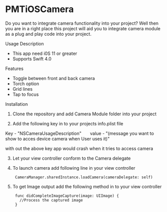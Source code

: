 # PMTiOSCamera

Do you want to integrate camera functionality into your project? Well then you are in a right place this project will aid you to integrate camera module as a plug and play code into your project.

Usage Description
- This app need i0S 11 or greater  
- Supports Swift 4.0

Features
- Toggle between front and back camera
- Torch option
- Grid lines
- Tap to focus

Installation
1. Clone the repository and add Camera Module folder into your project

2. Add the following key in to your projects info.plist file

Key - "NSCameraUsageDescription"        value - "(message you want to show to acces device camera when User uses it)" 
  
  with out the above key app would crash when it tries to access camera
  
3. Let your view controller conform to the Camera delegate
  
4. To launch camera add following line in your view controller
  
        CameraManager.sharedInstance.loadCamera(cameraDelegate: self)
      
5. To get Image output add the following method in to your view controller
  
        func didCompleteImageCapture(image: UIImage) {
          //Process the captured image
        }
